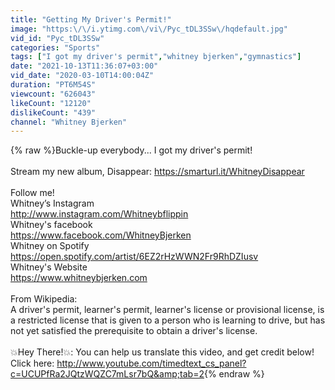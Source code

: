 ```yaml
---
title: "Getting My Driver's Permit!"
image: "https:\/\/i.ytimg.com\/vi\/Pyc_tDL3SSw\/hqdefault.jpg"
vid_id: "Pyc_tDL3SSw"
categories: "Sports"
tags: ["I got my driver's permit","whitney bjerken","gymnastics"]
date: "2021-10-13T11:36:07+03:00"
vid_date: "2020-03-10T14:00:04Z"
duration: "PT6M54S"
viewcount: "626043"
likeCount: "12120"
dislikeCount: "439"
channel: "Whitney Bjerken"
---
```

{% raw %}Buckle-up everybody... I got my driver's permit!<br /><br />Stream my new album, Disappear: <a rel="nofollow" target="blank" href="https://smarturl.it/WhitneyDisappear">https://smarturl.it/WhitneyDisappear</a><br /><br />Follow me! <br />Whitney’s Instagram<br /><a rel="nofollow" target="blank" href="http://www.instagram.com/Whitneybflippin">http://www.instagram.com/Whitneybflippin</a><br />Whitney's facebook<br /><a rel="nofollow" target="blank" href="https://www.facebook.com/WhitneyBjerken">https://www.facebook.com/WhitneyBjerken</a><br />Whitney on Spotify<br /><a rel="nofollow" target="blank" href="https://open.spotify.com/artist/6EZ2rHzWWN2Fr9RhDZIusv">https://open.spotify.com/artist/6EZ2rHzWWN2Fr9RhDZIusv</a><br />Whitney's Website<br /><a rel="nofollow" target="blank" href="https://www.whitneybjerken.com">https://www.whitneybjerken.com</a><br /><br />From Wikipedia:<br />A driver's permit, learner's permit, learner's license or provisional license, is a restricted license that is given to a person who is learning to drive, but has not yet satisfied the prerequisite to obtain a driver's license.<br /><br />💥Hey There!💥: You can help us translate this video, and get credit below! Click here: <a rel="nofollow" target="blank" href="http://www.youtube.com/timedtext_cs_panel?c=UCUPfRa2JQtzWQZC7mLsr7bQ&amp;tab=2">http://www.youtube.com/timedtext_cs_panel?c=UCUPfRa2JQtzWQZC7mLsr7bQ&amp;tab=2</a>{% endraw %}
